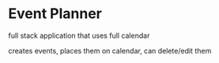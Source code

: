 # Event Planner

full stack application that uses full calendar

creates events, places them on calendar, can delete/edit them
